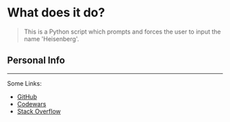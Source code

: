 # What does it do?

>This is a Python script which prompts and forces the user to input the name 'Heisenberg'.


## Personal Info
---

Some Links:
- [GitHub](https://github.com/1amASK)
- [Codewars](https://www.codewars.com/users/1amASK)
- [Stack Overflow](https://stackoverflow.com/users/21972152/ask)
